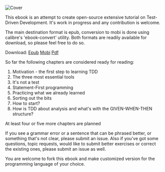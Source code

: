 ![Cover](https://raw.github.com/grzesiek-galezowski/tdd-ebook/master/cover-small.png)

This ebook is an attempt to create open-source extensive tutorial on Test-Driven Development. It's work in progress and any contribution is welcome.

The main destination format is epub, conversion to mobi is done using calibre's 'ebook-convert' utility. Both formats are readily available for download, so please feel free to do so.

Download: 
[Epub](http://ubuntuone.com/5LaFN3KjCoHds8UM5hGHyL) 
[Mobi](http://ubuntuone.com/0IJEF0YFAnM4GniIJsb4UC)
[Pdf](http://ubuntuone.com/3PuBC9CzuvEq3kLK5xj6e8)

So far the following chapters are considered ready for reading:

1. Motivation - the first step to learning TDD
2. The three most essential tools
3. It's not a test
4. Statement-First programming
5. Practicing what we already learned
6. Sorting out the bits
7. How to start?
8. How is TDD about analysis and what's with the GIVEN-WHEN-THEN structure?

At least four or five more chapters are planned

If you see a grammar error or a sentence that can be phrased better, or something that's not clear, please submit an issue. Also if you've got some questions, topic requests, would like to submit better exercises or correct the existing ones, please submit an issue as well.

You are welcome to fork this ebook and make customized version for the programming language of your choice.


